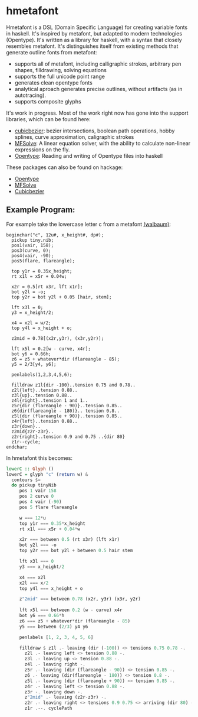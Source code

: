# hmetafont

Hmetafont is a DSL (Domain Specific Language) for creating variable
fonts in haskell.  It's inspired by metafont, but adapted to modern
technologies (Opentype).  It's written as a library for haskell, with
a syntax that closely resembles metafont.  It's distinguishes itself
from existing methods that generate outline fonts from metafont:

   * supports all of metafont, including calligraphic strokes,
     arbitrary pen shapes, filldrawing, solving equations
   * supports the full unicode point range
   * generates clean opentype fonts
   * analytical aproach generates precise outlines, without artifacts
     (as in autotracing).
   * supports composite glyphs
   	 
It's work in progress.  Most of the work right now has gone into the
support libraries, which can be found here:

   * [cubicbezier](https://github.com/kuribas/cubicbezier): bezier
   intersections, boolean path operations, hobby splines, curve
   approximation, caligraphic strokes
   * [MFSolve](https://github.com/kuribas/mfsolve): A linear equation
     solver, with the ability to calculate non-linear expressions on
     the fly.
   * [Opentype](https://github.com/kuribas/haskell-opentype): Reading
     and writing of Opentype files into haskell

These packages can also be found on hackage:

   * [Opentype](http://hackage.haskell.org/package/opentype)
   * [MFSolve](http://hackage.haskell.org/package/mfsolve)
   * [Cubicbezier](http://hackage.haskell.org/package/cubicbezier)

## Example Program:

For example take the lowercase letter c from a metafont [(walbaum)](https://github.com/kuribas/walbaum-metafont):

```
beginchar("c", 12u#, x_height#, dp#);
  pickup tiny.nib;
  pos1(vair, 158);
  pos3(curve, 0);
  pos4(vair, -90);
  pos5(flare, flareangle);
  
  top y1r = 0.35x_height;
  rt x1l = x5r + 0.04w;
  
  x2r = 0.5[rt x3r, lft x1r];
  bot y2l = -o;
  top y2r = bot y2l + 0.05 [hair, stem];

  lft x3l = 0;
  y3 = x_height/2;

  x4 = x2l = w/2;
  top y4l = x_height + o;

  z2mid = 0.78[(x2r,y3r), (x3r,y2r)];
  
  lft x5l = 0.2[w - curve, x4r];
  bot y6 = 0.66h;
  z6 = z5 + whatever*dir (flareangle - 85);
  y5 = 2/3[y4, y6];

  penlabels(1,2,3,4,5,6);

  filldraw z1l{dir -100}..tension 0.75 and 0.78..
  z2l{left}..tension 0.88..
  z3l{up}..tension 0.88..
  z4l{right}..tension 1 and 1..
  z5r{dir (flareangle - 90)}..tension 0.85..
  z6{dir(flareangle - 180)}.. tension 0.8..
  z5l{dir (flareangle + 90)}..tension 0.85..
  z4r{left}..tension 0.88..
  z3r{down}..
  z2mid{z2r-z3r}..
  z2r{right}..tension 0.9 and 0.75 ..{dir 80}
  z1r--cycle;
endchar;
```

In hmetafont this becomes:

```haskell
lowerC :: Glyph ()
lowerC = glyph "c" (return w) &
  contours $=
  do pickup tinyNib
     pos 1 vair 158
     pos 2 curve 0
     pos 4 vair (-90)
     pos 5 flare flareangle

     w === 12*u
     top y1r === 0.35*x_height
     rt x1l === x5r + 0.04*w

     x2r === between 0.5 (rt x3r) (lft x1r)
     bot y2l === -o
     top y2r === bot y2l + between 0.5 hair stem

     lft x3l === 0
     y3 === x_height/2

     x4 === x2l
     x2l === x/2
     top y4l === x_height + o

     z"2mid" === between 0.78 (x2r, y3r) (x3r, y2r)
     
     lft x5l === between 0.2 (w - curve) x4r
     bot y6 === 0.66*h
     z6 === z5 + whatever*dir (flareangle - 85)
     y5 === between (2/3) y4 y6

	 penlabels [1, 2, 3, 4, 5, 6]

     filldraw $ z1l .- leaving (dir (-100)) <> tensions 0.75 0.78 -.
       z2l .- leaving left <> tension 0.88 -.
	   z3l .- leaving up <> tension 0.88 -.
	   z4l .- leaving right -.
	   z5r .- leaving (dir (flareangle - 90)) <> tension 0.85 -.
	   z6 .- leaving (dir(flareangle - 180)) <> tension 0.8 -.
       z5l .- leaving (dir (flareangle + 90)) <> tension 0.85 -.
	   z4r .- leaving left <> tension 0.88 -.
	   z3r -. leaving down -.
	   z"2mid" .- leaving (z2r-z3r) -.
	   z2r .- leaving right <> tensions 0.9 0.75 <> arriving (dir 80) -.
	   z1r .--. cyclePath
```
